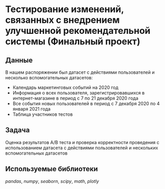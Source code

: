 # Тестирование изменений, связанных с внедрением улучшенной рекомендательной системы (Финальный проект)
## Данные
В нашем распоряжении был датасет с действиями пользователей и несколько вспомогательных датасетов:
- Календарь маркетинговых событий на 2020 год
- Информация о всех пользователя, зарегистрировавшихся в интернет-магазине в период с 7 по 21 декабря 2020 года
- Все события новых пользователей в период с 7 декабря 2020 по 4 января 2021 года
- Таблица участников тестов
## Задача
Оценка результатов А/В теста и проверка корректности проведения с использованием датасета с действиями пользователей и нескольких вспомогательных датасетов
## Используемые библиотеки
*pandas*, *numpy*, *seaborn*, *scipy*, *math*, *plotly*
